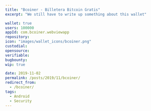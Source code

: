 ```yaml
---
title: "Bcoiner - Billetera Bitcoin Gratis"
excerpt: "We still have to write up something about this wallet"

wallet: true
users: 100000
appId: com.bcoiner.webviewapp
repository:
icon: "images/wallet_icons/bcoiner.png"
custodial:
opensource:
verifiable:
bugbounty:
wip: true

date: 2019-11-02
permalink: /posts/2019/11/bcoiner/
redirect_from:
  - /bcoiner/
tags:
  - Android
  - Security
---
```

